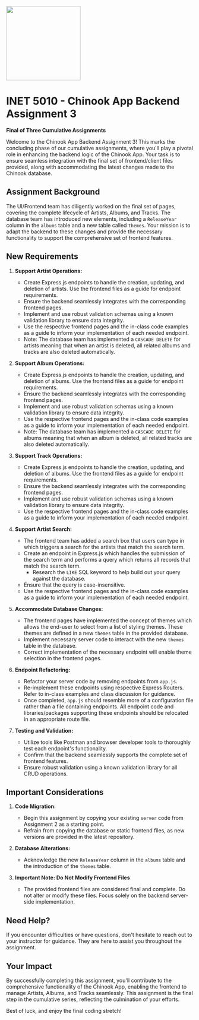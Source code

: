<img width="200px" src="https://w0244079.github.io/nscc/nscc-jpeg.jpg">

# INET 5010 - Chinook App Backend Assignment 3

**Final of Three Cumulative Assignments**

Welcome to the Chinook App Backend Assignment 3! This marks the concluding phase of our cumulative assignments, where you'll play a pivotal role in enhancing the backend logic of the Chinook App. Your task is to ensure seamless integration with the final set of frontend/client files provided, along with accommodating the latest changes made to the Chinook database.

## Assignment Background

The UI/Frontend team has diligently worked on the final set of pages, covering the complete lifecycle of Artists, Albums, and Tracks. The database team has introduced new elements, including a `ReleaseYear` column in the `albums` table and a new table called `themes`. Your mission is to adapt the backend to these changes and provide the necessary functionality to support the comprehensive set of frontend features.

## New Requirements

1. **Support Artist Operations:**
   - Create Express.js endpoints to handle the creation, updating, and deletion of artists. Use the frontend files as a guide for endpoint requirements.
   - Ensure the backend seamlessly integrates with the corresponding frontend pages.
   - Implement and use robust validation schemas using a known validation library to ensure data integrity.
   - Use the respective frontend pages and the in-class code examples as a guide to inform your implementation of each needed endpoint.
   - Note: The database team has implemented a `CASCADE DELETE` for artists meaning that when an artist is deleted, all related albums and tracks are also deleted automatically.

2. **Support Album Operations:**
   - Create Express.js endpoints to handle the creation, updating, and deletion of albums. Use the frontend files as a guide for endpoint requirements.
   - Ensure the backend seamlessly integrates with the corresponding frontend pages.
   - Implement and use robust validation schemas using a known validation library to ensure data integrity.
   - Use the respective frontend pages and the in-class code examples as a guide to inform your implementation of each needed endpoint.
   - Note: The database team has implemented a `CASCADE DELETE` for albums meaning that when an album is deleted, all related tracks are also deleted automatically.

3. **Support Track Operations:**
   - Create Express.js endpoints to handle the creation, updating, and deletion of albums. Use the frontend files as a guide for endpoint requirements.
   - Ensure the backend seamlessly integrates with the corresponding frontend pages.
   - Implement and use robust validation schemas using a known validation library to ensure data integrity.
   - Use the respective frontend pages and the in-class code examples as a guide to inform your implementation of each needed endpoint.
  
4. **Support Artist Search:**
   - The frontend team has added a search box that users can type in which triggers a search for the artists that match the search term.
   - Create an endpoint in Express.js which handles the submission of the search term and performs a query which returns all records that match the search term.
     - Research the `LIKE` SQL keyword to help build out your query against the database.
   - Ensure that the query is case-insensitive.
   - Use the respective frontend pages and the in-class code examples as a guide to inform your implementation of each needed endpoint.

5. **Accommodate Database Changes:**
   - The frontend pages have implemented the concept of themes which allows the end-user to select from a list of styling themes. These themes are defined in a new `themes` table in the provided database.
   - Implement necessary server code to interact with the new `themes` table in the database.
   - Correct implementation of the necessary endpoint will enable theme selection in the frontend pages.

6. **Endpoint Refactoring:**
   - Refactor your server code by removing endpoints from `app.js`. 
   - Re-implement these endpoints using respective Express Routers. Refer to in-class examples and class discussion for guidance.
   - Once completed, `app.js` should resemble more of a configuration file rather than a file containing endpoints. All endpoint code and libraries/packages supporting these endpoints should be relocated in an appropriate route file.

7. **Testing and Validation:**
   - Utilize tools like Postman and browser developer tools to thoroughly test each endpoint's functionality.
   - Confirm that the backend seamlessly supports the complete set of frontend features.
   - Ensure robust validation using a known validation library for all CRUD operations.

## Important Considerations

1. **Code Migration:**
   - Begin this assignment by copying your existing `server` code from Assignment 2 as a starting point.
   - Refrain from copying the database or static frontend files, as new versions are provided in the latest repository.

2. **Database Alterations:**
   - Acknowledge the new `ReleaseYear` column in the `albums` table and the introduction of the `themes` table.

3. **Important Note: Do Not Modify Frontend Files**
   - The provided frontend files are considered final and complete. Do not alter or modify these files. Focus solely on the backend server-side implementation.

## Need Help?

If you encounter difficulties or have questions, don't hesitate to reach out to your instructor for guidance. They are here to assist you throughout the assignment.

## Your Impact

By successfully completing this assignment, you'll contribute to the comprehensive functionality of the Chinook App, enabling the frontend to manage Artists, Albums, and Tracks seamlessly. This assignment is the final step in the cumulative series, reflecting the culmination of your efforts.

Best of luck, and enjoy the final coding stretch!

